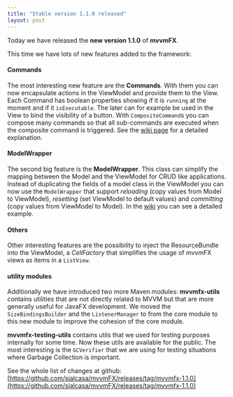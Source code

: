 ```yaml
---
title: "Stable version 1.1.0 released"
layout: post
---
```


Today we have released the **new version 1.1.0** of **mvvmFX**.

This time we have lots of new features added to the framework:

#### Commands
The most interesting new feature are the **Commands**.
With them you can now encapsulate actions in the ViewModel and
provide them to the View. Each Command has boolean properties showing if it is `running`
at the moment and if it `isExecutable`. The later can for example be used in the View to bind the
visibility of a button.
With `CompositeCommand`s you can compose many commands so that all sub-commands are executed
when the composite command is triggered.
See the [wiki page](https://github.com/sialcasa/mvvmFX/wiki/Commands) for a detailed explanation.

#### ModelWrapper
The second big feature is the **ModelWrapper**. This class can simplify the mapping
between the Model and the ViewModel for CRUD like applications.
Instead of duplicating the fields of a model class in the ViewModel you can now
use the `ModelWrapper` that support *reloading* (copy values from Model to ViewModel),
*resetting* (set ViewModel to default values) and *committing* (copy values from ViewModel to Model).
In the [wiki](https://github.com/sialcasa/mvvmFX/wiki/ModelWrapper) you can see a detailed example.

#### Others

Other interesting features are the possibility to inject the ResourceBundle into the ViewModel,
a *CellFactory* that simplifies the usage of mvvmFX views as items in a `ListView`.

#### utility modules
Additionally we have introduced two more Maven modules:
**mvvmfx-utils** contains utilities that are not directly related to MVVM but that are more
generally useful for JavaFX development.
We moved the `SizeBindingsBuilder` and the `ListenerManager` to from the core module to this new module
to improve the cohesion of the core module.

**mvvmfx-testing-utils** contains utils that we used for testing purposes internally for
some time. Now these utils are available for the public.
The most interesting is the `GCVerifier`
that we are using for testing situations where Garbage Collection is important.

See the whole list of changes at github:
[https://github.com/sialcasa/mvvmFX/releases/tag/mvvmfx-1.1.0](https://github.com/sialcasa/mvvmFX/releases/tag/mvvmfx-1.1.0)
